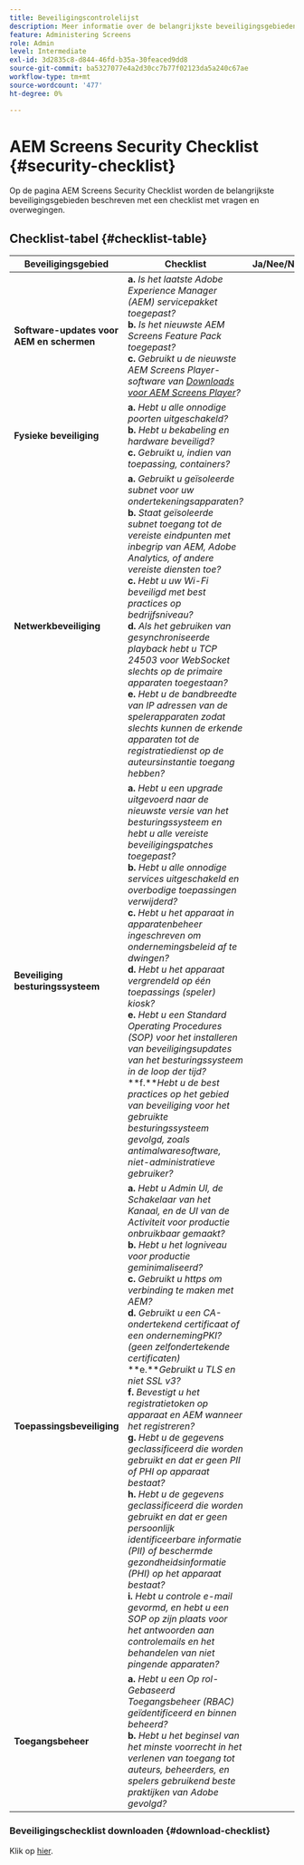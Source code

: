 ```yaml
---
title: Beveiligingscontrolelijst
description: Meer informatie over de belangrijkste beveiligingsgebieden van AEM Screens met een checklist met vragen en overwegingen.
feature: Administering Screens
role: Admin
level: Intermediate
exl-id: 3d2835c8-d844-46fd-b35a-30feaced9dd8
source-git-commit: ba5327077e4a2d30cc7b77f02123da5a240c67ae
workflow-type: tm+mt
source-wordcount: '477'
ht-degree: 0%

---
```


# AEM Screens Security Checklist  {#security-checklist}

Op de pagina AEM Screens Security Checklist worden de belangrijkste beveiligingsgebieden beschreven met een checklist met vragen en overwegingen.

## Checklist-tabel {#checklist-table}

| **Beveiligingsgebied** | **Checklist** | **Ja/Nee/NA** |
|---|---|---|
| **Software-updates voor AEM en schermen** | **a.** *Is het laatste Adobe Experience Manager (AEM) servicepakket toegepast?* <br>**b.** *Is het nieuwste AEM Screens Feature Pack toegepast?* <br>**c.** *Gebruikt u de nieuwste AEM Screens Player-software van [Downloads voor AEM Screens Player](https://download.macromedia.com/screens/)?* |
| **Fysieke beveiliging** | **a.** *Hebt u alle onnodige poorten uitgeschakeld?* <br>**b.** *Hebt u bekabeling en hardware beveiligd?* <br>**c.** *Gebruikt u, indien van toepassing, containers?* |
| **Netwerkbeveiliging** | **a.** *Gebruikt u geïsoleerde subnet voor uw ondertekeningsapparaten?* <br>**b.** *Staat geïsoleerde subnet toegang tot de vereiste eindpunten met inbegrip van AEM, Adobe Analytics, of andere vereiste diensten toe?* <br>**c.** *Hebt u uw Wi-Fi beveiligd met best practices op bedrijfsniveau?* <br>**d.** *Als het gebruiken van gesynchroniseerde playback hebt u TCP 24503 voor WebSocket slechts op de primaire apparaten toegestaan?* <br>**e.** *Hebt u de bandbreedte van IP adressen van de spelerapparaten zodat slechts kunnen de erkende apparaten tot de registratiedienst op de auteursinstantie toegang hebben?* |
| **Beveiliging besturingssysteem** | **a.** *Hebt u een upgrade uitgevoerd naar de nieuwste versie van het besturingssysteem en hebt u alle vereiste beveiligingspatches toegepast?* <br>**b.** *Hebt u alle onnodige services uitgeschakeld en overbodige toepassingen verwijderd?* <br>**c.** *Hebt u het apparaat in apparatenbeheer ingeschreven om ondernemingsbeleid af te dwingen?* <br>**d.** *Hebt u het apparaat vergrendeld op één toepassings (speler) kiosk?* <br>**e.** *Hebt u een Standard Operating Procedures (SOP) voor het installeren van beveiligingsupdates van het besturingssysteem in de loop der tijd?*<br>**f.***Hebt u de best practices op het gebied van beveiliging voor het gebruikte besturingssysteem gevolgd, zoals antimalwaresoftware, niet-administratieve gebruiker?* |
| **Toepassingsbeveiliging** | **a.** *Hebt u Admin UI, de Schakelaar van het Kanaal, en de UI van de Activiteit voor productie onbruikbaar gemaakt?* <br>**b.** *Hebt u het logniveau voor productie geminimaliseerd?* <br>**c.** *Gebruikt u https om verbinding te maken met AEM?* <br>**d.** *Gebruikt u een CA-ondertekend certificaat of een ondernemingPKI? (geen zelfondertekende certificaten)*<br>**e.***Gebruikt u TLS en niet SSL v3?*<br>**f.** *Bevestigt u het registratietoken op apparaat en AEM wanneer het registreren?*<br> **g.** *Hebt u de gegevens geclassificeerd die worden gebruikt en dat er geen PII of PHI op apparaat bestaat?*<br> **h.** *Hebt u de gegevens geclassificeerd die worden gebruikt en dat er geen persoonlijk identificeerbare informatie (PII) of beschermde gezondheidsinformatie (PHI) op het apparaat bestaat?*<br> **i.** *Hebt u controle e-mail gevormd, en hebt u een SOP op zijn plaats voor het antwoorden aan controlemails en het behandelen van niet pingende apparaten?* |
| **Toegangsbeheer** | **a.** *Hebt u een Op rol-Gebaseerd Toegangsbeheer (RBAC) geïdentificeerd en binnen beheerd?* <br>**b.** *Hebt u het beginsel van het minste voorrecht in het verlenen van toegang tot auteurs, beheerders, en spelers gebruikend beste praktijken van Adobe gevolgd?* |

### Beveiligingschecklist downloaden {#download-checklist}

Klik op [hier](/help/user-guide/assets/AEMScreens-SecurityChecklist.pdf).
